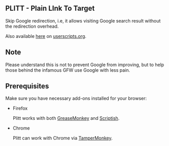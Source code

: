 ## PLITT - Plain LInk To Target
Skip Google redirection, i.e, it allows visiting Google search result without the redirection overhead.

Also available [here](http://userscripts.org/110750) on [userscripts.org](https://userscripts.org/).

## Note
Please understand this is not to prevent Google from improving, but to help those behind the infamous GFW use Google with less pain.

## Prerequisites
Make sure you have necessary add-ons installed for your browser:

* Firefox

    Plitt works with both [GreaseMonkey](https://addons.mozilla.org/firefox/addon/greasemonkey/) and [Scriptish](http://scriptish.org/).

* Chrome

    Plitt can work with Chrome via [TamperMonkey](https://code.google.com/p/tampermonkey/).

